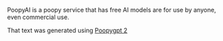PoopyAI is a poopy service that has free AI models are for use by anyone, even commercial use.

That text was generated using [Poopygpt 2](http://localhost/textgen-2.0.php)
